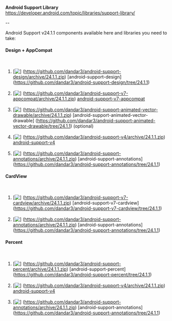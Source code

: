 **Android Support Library**<br/>
https://developer.android.com/topic/libraries/support-library/

--

Android Support v24.1.1 components available here and libraries you need to take:

#### Design + AppCompat
&#160;&#160;&#160;&#160;&#160;
1. [<img src="https://github.com/google/material-design-icons/blob/master/file/1x_web/ic_file_download_black_24dp.png" align="top" />]
(https://github.com/dandar3/android-support-design/archive/24.1.1.zip)
[android-support-design]
(https://github.com/dandar3/android-support-design/tree/24.1.1)<br/>
&#160;&#160;&#160;&#160;&#160;
2. [<img src="https://github.com/google/material-design-icons/blob/master/file/1x_web/ic_file_download_black_24dp.png" align="top" />]
(https://github.com/dandar3/android-support-v7-appcompat/archive/24.1.1.zip)
[android-support-v7-appcompat](https://github.com/dandar3/android-support-v7-appcompat/tree/24.1.1)<br/>
&#160;&#160;&#160;&#160;&#160;
3. [<img src="https://github.com/google/material-design-icons/blob/master/file/1x_web/ic_file_download_black_24dp.png" align="top" />]
(https://github.com/dandar3/android-support-animated-vector-drawable/archive/24.1.1.zip)
[android-support-animated-vector-drawable]
(https://github.com/dandar3/android-support-animated-vector-drawable/tree/24.1.1) (optional)<br/>
&#160;&#160;&#160;&#160;&#160;
4. [<img src="https://github.com/google/material-design-icons/blob/master/file/1x_web/ic_file_download_black_24dp.png" align="top" />]
(https://github.com/dandar3/android-support-v4/archive/24.1.1.zip)
[android-support-v4](https://github.com/dandar3/android-support-v4/tree/24.1.1)<br/>
&#160;&#160;&#160;&#160;&#160;
5. [<img src="https://github.com/google/material-design-icons/blob/master/file/1x_web/ic_file_download_black_24dp.png" align="top" />]
(https://github.com/dandar3/android-support-annotations/archive/24.1.1.zip)
[android-support-annotations]
(https://github.com/dandar3/android-support-annotations/tree/24.1.1)<br/>

#### CardView
&#160;&#160;&#160;&#160;&#160;
1. [<img src="https://github.com/google/material-design-icons/blob/master/file/1x_web/ic_file_download_black_24dp.png" align="top" />]
(https://github.com/dandar3/android-support-v7-cardview/archive/24.1.1.zip)
[android-support-v7-cardview]
(https://github.com/dandar3/android-support-v7-cardview/tree/24.1.1)<br/>
&#160;&#160;&#160;&#160;&#160;
2. [<img src="https://github.com/google/material-design-icons/blob/master/file/1x_web/ic_file_download_black_24dp.png" align="top" />]
(https://github.com/dandar3/android-support-annotations/archive/24.1.1.zip)
[android-support-annotations]
(https://github.com/dandar3/android-support-annotations/tree/24.1.1)<br/>

#### Percent
&#160;&#160;&#160;&#160;&#160;
1. [<img src="https://github.com/google/material-design-icons/blob/master/file/1x_web/ic_file_download_black_24dp.png" align="top" />]
(https://github.com/dandar3/android-support-percent/archive/24.1.1.zip)
[android-support-percent]
(https://github.com/dandar3/android-support-percent/tree/24.1.1)<br/>
&#160;&#160;&#160;&#160;&#160;
2. [<img src="https://github.com/google/material-design-icons/blob/master/file/1x_web/ic_file_download_black_24dp.png" align="top" />]
(https://github.com/dandar3/android-support-v4/archive/24.1.1.zip)
[android-support-v4](https://github.com/dandar3/android-support-v4/tree/24.1.1)<br/>
&#160;&#160;&#160;&#160;&#160;
3. [<img src="https://github.com/google/material-design-icons/blob/master/file/1x_web/ic_file_download_black_24dp.png" align="top" />]
(https://github.com/dandar3/android-support-annotations/archive/24.1.1.zip)
[android-support-annotations]
(https://github.com/dandar3/android-support-annotations/tree/24.1.1)<br/>


<!--
 TEMPLATE
 ~~~~~~~~
&#160;&#160;&#160;&#160;&#160;
x. [<img src="https://github.com/google/material-design-icons/blob/master/file/1x_web/ic_file_download_black_24dp.png" align="top" />]
(https://github.com/dandar3/PROJECT/archive/VERSION.zip)
[PROJECT]
(https://github.com/dandar3/PROJECT/tree/VERSION)<br/>
 -->

